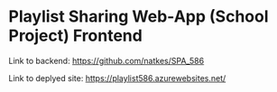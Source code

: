 # Playlist Sharing Web-App (School Project) Frontend

Link to backend: https://github.com/natkes/SPA_586

Link to deplyed site: https://playlist586.azurewebsites.net/
